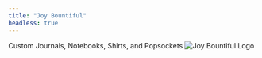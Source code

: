 ```yaml
---
title: "Joy Bountiful"
headless: true
---
```


Custom Journals, Notebooks, Shirts, and Popsockets
![Joy Bountiful Logo](/img/Joy_Bountiful-small.png)

